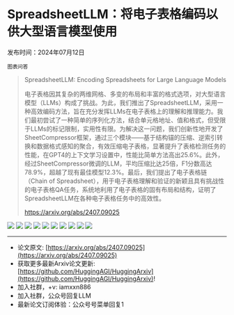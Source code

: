# SpreadsheetLLM：将电子表格编码以供大型语言模型使用
发布时间：2024年07月12日

`图表问答`
> SpreadsheetLLM: Encoding Spreadsheets for Large Language Models
>
> 电子表格因其复杂的两维网格、多变的布局和丰富的格式选项，对大型语言模型（LLMs）构成了挑战。为此，我们推出了SpreadsheetLLM，采用一种高效编码方法，旨在充分发挥LLMs在电子表格上的理解和推理能力。我们最初尝试了一种简单的序列化方法，结合单元格地址、值和格式，但受限于LLMs的标记限制，实用性有限。为解决这一问题，我们创新性地开发了SheetCompressor框架，通过三个模块——基于结构锚的压缩、逆索引转换和数据格式感知的聚合，有效压缩电子表格，显著提升了表格检测任务的性能，在GPT4的上下文学习设置中，性能比简单方法高出25.6%。此外，经过SheetCompressor微调的LLM，平均压缩比达25倍，F1分数高达78.9%，超越了现有最佳模型12.3%。最后，我们提出了电子表格链（Chain of Spreadsheet），用于电子表格理解和验证的新颖且具有挑战性的电子表格QA任务，系统地利用了电子表格的固有布局和结构，证明了SpreadsheetLLM在各种电子表格任务中的高效性。
>
> https://arxiv.org/abs/2407.09025

![](https://raw.githubusercontent.com/HuggingAGI/HuggingArxiv/main/paper_images/2407.09025/overview.png)
![](https://raw.githubusercontent.com/HuggingAGI/HuggingArxiv/main/paper_images/2407.09025/x1.png)
![](https://raw.githubusercontent.com/HuggingAGI/HuggingArxiv/main/paper_images/2407.09025/GPT-4-1.png)
![](https://raw.githubusercontent.com/HuggingAGI/HuggingArxiv/main/paper_images/2407.09025/GPT-4-2.png)
![](https://raw.githubusercontent.com/HuggingAGI/HuggingArxiv/main/paper_images/2407.09025/traditional_enc.png)
![](https://raw.githubusercontent.com/HuggingAGI/HuggingArxiv/main/paper_images/2407.09025/heu.png)
![](https://raw.githubusercontent.com/HuggingAGI/HuggingArxiv/main/paper_images/2407.09025/case1.png)
![](https://raw.githubusercontent.com/HuggingAGI/HuggingArxiv/main/paper_images/2407.09025/case2.png)
![](https://raw.githubusercontent.com/HuggingAGI/HuggingArxiv/main/paper_images/2407.09025/case3.png)
![](https://raw.githubusercontent.com/HuggingAGI/HuggingArxiv/main/paper_images/2407.09025/case_compare1.png)

<hr />

- 论文原文: [https://arxiv.org/abs/2407.09025](https://arxiv.org/abs/2407.09025)
- 获取更多最新Arxiv论文更新: [https://github.com/HuggingAGI/HuggingArxiv](https://github.com/HuggingAGI/HuggingArxiv)!
- 加入社群，+v: iamxxn886
- 加入社群，公众号回复LLM
- 最新论文订阅体验：公众号号菜单回复1